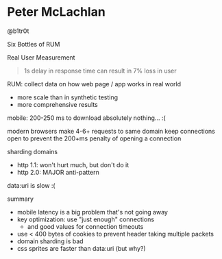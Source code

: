 # Peter McLachlan

@b1tr0t

Six Bottles of RUM

Real User Measurement

> 1s delay in response time can result in 7% loss in user

RUM: collect data on how web page / app works in real world
+ more scale than in synthetic testing
+ more comprehensive results

mobile: 200-250 ms to download absolutely nothing... :(

modern browsers make 4-6+ requests to same domain
keep connections open to prevent the 200+ms penalty of opening a connection

sharding domains
* http 1.1: won't hurt much, but don't do it
* http 2.0: MAJOR anti-pattern

data:uri is slow :(

summary
* mobile latency is a big problem that's not going away
* key optimization: use "just enough" connections
  * and good values for connection timeouts
* use < 400 bytes of cookies to prevent header taking multiple packets
* domain sharding is bad
* css sprites are faster than data:uri (but why?)
